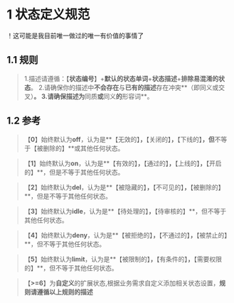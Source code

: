 # 1 状态定义规范
！这可能是我目前唯一做过的唯一有价值的事情了
## 1.1 规则
> 1.描述请遵循：【**状态编号**】+**默认的状态单词**+**状态描述**+**排除易混淆的状态**。
> 2.请确保你的描述中**不会存在**与**已有的描述**存在冲突**（即同义或交叉）**。
> 3.请确保描述为**同质**或**同义**的**形容词**。

## 1.2 参考
> 【**0**】始终默认为**off**，认为是**【无效的】**，**【关闭的】**，**【下线的】**，但**不等于【被删除的】**或其他任何状态。

> 【**1**】始终默认为**on**，认为是**【有效的】**，**【通过的】**，**【上线的】**，**【开启的】**，但是不等于其他任何状态。

> 【**2**】始终默认为**del**，认为是**【被隐藏的】**，**【不可见的】**，**【被删除的】**，但是不等于其他任何状态。

> 【**3**】始终默认为**idle**，认为是**【待处理的】**，**【待审核的】**，但不等于其他任何状态。

> 【**4**】始终默认为**deny**，认为是**【被拒绝的】**，**【不通过的】**，**【被禁止的】**，但不等于其他任何状态。

> 【**5**】始终默认为**limit**，认为是**【被限制的】**，**【有条件的】**，**【需要权限的】**，但不等于其他任何状态。

> 【**>=6**】为**自定义**的扩展状态,根据业务需求自定义添加相关状态设置，**规则请遵循以上规则的描述**
